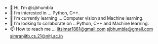 - 👋 Hi, I’m @sjbhumbla
- 👀 I’m interested in ... Python, C++.
- 🌱 I’m currently learning ... Computer vision and Machine learning.
- 💞️ I’m looking to collaborate on ...Python, C++ and Machine learning.
- 📫 How to reach me ... jitsimar1881@gmail.com sjbhumbla@gmail.com simranjitb.cs.21@nitj.ac.in

<!---
sjbhumbla/sjbhumbla is a ✨ special ✨ repository because its `README.md` (this file) appears on your GitHub profile.
You can click the Preview link to take a look at your changes.
--->
